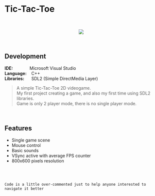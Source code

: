 # Tic-Tac-Toe
<br/>
<p align="center">
  <img src="http://emanuelecarrino.altervista.org/images/portfolio/TicTacToe_preview.png" />
</p>
<br/>

## Development
**IDE:** &nbsp;&nbsp;&nbsp;&nbsp;&nbsp;&nbsp;&nbsp;&nbsp;&nbsp;&nbsp;&nbsp;&nbsp; Microsoft Visual Studio  
**Language:** &nbsp;&nbsp; C++  
**Libraries:** &nbsp;&nbsp;&nbsp;&nbsp; SDL2 (Simple DirectMedia Layer)
<br/>
> A simple Tic-Tac-Toe 2D videogame.  
> My first project creating a game, and also my first time using SDL2 libraries.  
> Game is only 2 player mode, there is no single player mode.  
<br/>

## Features
* Single game scene
* Mouse control
* Basic sounds
* VSync active with average FPS counter
* 800x600 pixels resolution

<br/>
<br/>

`Code is a little over-commented just to help anyone interested to navigate it better`
